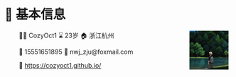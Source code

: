 <tr><td>

# 👤 基本信息

<img align="right" width="88" src="images/cozy.png" />

<p>&emsp;&emsp; 👨‍💻 CozyOct1 ⌛ 23岁 🏠 浙江杭州 </p>
<p>&emsp;&emsp; 📱 15551651895 📧 nwj_zju@foxmail.com </p>
<p>&emsp;&emsp; 📝 <a href="https://cozyoct1.github.io/">https://cozyoct1.github.io/</a> </p>

</td></tr>